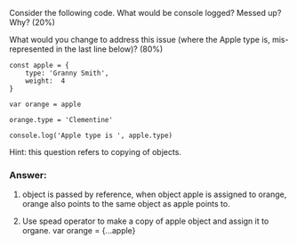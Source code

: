 Consider the following code. What would be console logged? Messed up? Why? (20%)

What would you change to address this issue (where the Apple type is, mis-represented in the last line below)? (80%)

    const apple = {
        type: 'Granny Smith',
        weight:  4
    }

    var orange = apple

    orange.type = 'Clementine'

    console.log('Apple type is ', apple.type)

Hint: this question refers to copying of objects.

### Answer:

1. object is passed by reference, when object apple is assigned to orange, orange also points to the same object as apple points to.

2. Use spead operator to make a copy of apple object and assign it to organe.
   var orange = {...apple}
